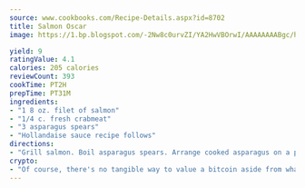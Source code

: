 ```yaml
---
source: www.cookbooks.com/Recipe-Details.aspx?id=8702
title: Salmon Oscar
image: https://1.bp.blogspot.com/-2Nw8c0urvZI/YA2HwVBOrwI/AAAAAAAABgc/hcoCuYbLRGghREWYfHLERS8jzKEXzVPXwCLcBGAsYHQ/s154/14.png

yield: 9
ratingValue: 4.1
calories: 205 calories
reviewCount: 393
cookTime: PT2H
prepTime: PT31M
ingredients:
- "1 8 oz. filet of salmon"
- "1/4 c. fresh crabmeat"
- "3 asparagus spears"
- "Hollandaise sauce recipe follows"
directions:
- "Grill salmon. Boil asparagus spears. Arrange cooked asparagus on a plate with the salmon. Cover the salmon with crabmeat. Top with Hollandaise Sauce."
crypto:
- "Of course, there's no tangible way to value a bitcoin aside from what someone else believes it is worth."
---
```

